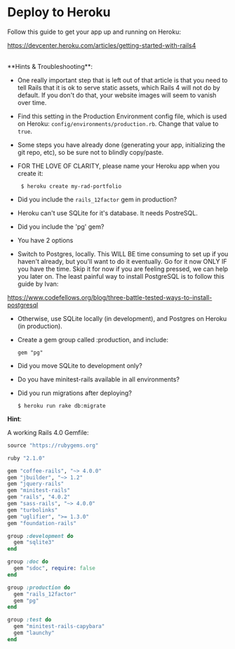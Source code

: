 # Deploy to Heroku

Follow this guide to get your app up and running on Heroku:

https://devcenter.heroku.com/articles/getting-started-with-rails4

<br />
**Hints & Troubleshooting**:

* One really important step that is left out of that article is that you need to tell Rails that it is ok to serve static assets, which Rails 4 will not do by default. If you don't do that, your website images will seem to vanish over time.

* Find this setting in the Production Environment config file, which is used on Heroku: `config/environments/production.rb`. Change that value to `true`.

* Some steps you have already done (generating your app, initializing the git repo, etc), so be sure not to blindly copy/paste.

* FOR THE LOVE OF CLARITY, please name your Heroku app when you create it:

       $ heroku create my-rad-portfolio

* Did you include the `rails_12factor` gem in production?

* Heroku can't use SQLite for it's database. It needs PostreSQL.

* Did you include the 'pg' gem?

* You have 2 options

* Switch to Postgres, locally. This WILL BE time consuming to set up if you haven't already, but you'll want to do it eventually. Go for it now ONLY IF you have the time. Skip it for now if you are feeling pressed, we can help you later on. The least painful way to install PostgreSQL is to follow this guide by Ivan:

 https://www.codefellows.org/blog/three-battle-tested-ways-to-install-postgresql

* Otherwise, use SQLite locally (in development), and Postgres on Heroku (in production).

* Create a gem group called :production, and include:

      gem "pg"

* Did you move SQLite to development only?

* Do you have minitest-rails available in all environments?

* Did you run migrations after deploying?

      $ heroku run rake db:migrate

**Hint**:

A working Rails 4.0 Gemfile:

```ruby
source "https://rubygems.org"

ruby "2.1.0"

gem "coffee-rails", "~> 4.0.0"
gem "jbuilder", "~> 1.2"
gem "jquery-rails"
gem "minitest-rails"
gem "rails", "4.0.2"
gem "sass-rails", "~> 4.0.0"
gem "turbolinks"
gem "uglifier", ">= 1.3.0"
gem "foundation-rails"

group :development do
  gem "sqlite3"
end

group :doc do
  gem "sdoc", require: false
end

group :production do
  gem "rails_12factor"
  gem "pg"
end

group :test do
  gem "minitest-rails-capybara"
  gem "launchy"
end
```
